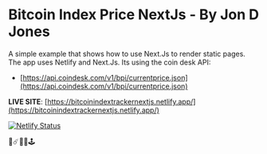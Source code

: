 # Bitcoin Index Price NextJs - By Jon D Jones 
 
A simple example that shows how to use Next.Js to render static pages.  The app uses Netlify and Next.Js.  Its using the coin desk API:

- [https://api.coindesk.com/v1/bpi/currentprice.json](https://api.coindesk.com/v1/bpi/currentprice.json)

**LIVE SITE**: [https://bitcoinindextrackernextjs.netlify.app/](https://bitcoinindextrackernextjs.netlify.app/)

[![Netlify Status](https://api.netlify.com/api/v1/badges/2ee95644-3133-4597-9ab3-c877fb433ef7/deploy-status)](https://app.netlify.com/sites/bitcoinindextrackernextjs/deploys)

👾☄️👻👺🕹️
